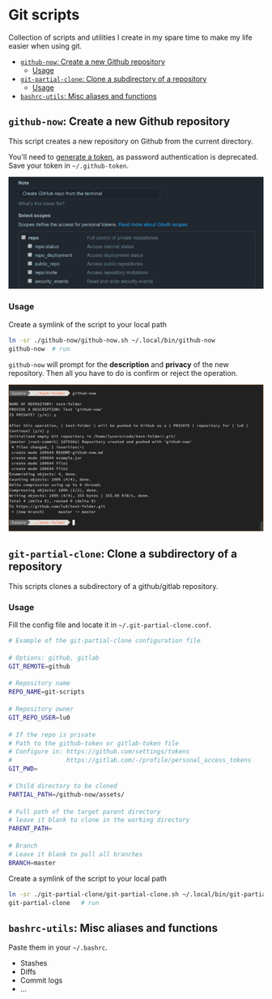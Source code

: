 # Git scripts
Collection of scripts and utilities I create in my spare time to make my life easier when using git.

  - [`github-now`: Create a new Github repository](#github-now-create-a-new-github-repository)
    - [Usage](#usage)
  - [`git-partial-clone`: Clone a subdirectory of a repository](#git-partial-clone-clone-a-subdirectory-of-a-repository)
    - [Usage](#usage-1)
  - [`bashrc-utils`: Misc aliases and functions](#bashrc-utils-misc-aliases-and-functions)

## `github-now`: Create a new Github repository
This script creates a new repository on Github from the current directory.

You'll need to [generate a token](https://github.com/settings/tokens), as password authentication is deprecated. Save your token in `~/.github-token`.

![Github tokens](github-now/assets/github-tokens.png)


### Usage

Create a symlink of the script to your local path
```zsh
ln -sr ./github-now/github-now.sh ~/.local/bin/github-now
github-now  # run
```

`github-now` will prompt for the **description** and **privacy** of the new repository. Then all you have to do is confirm or reject the operation.

![](github-now/assets/github-now-usage.png)

## `git-partial-clone`: Clone a subdirectory of a repository
This scripts clones a subdirectory of a github/gitlab repository.

### Usage

Fill the config file and locate it in `~/.git-partial-clone.conf`.
```zsh
# Example of the git-partial-clone configuration file

# Options: github, gitlab
GIT_REMOTE=github

# Repository name
REPO_NAME=git-scripts

# Repository owner
GIT_REPO_USER=lu0

# If the repo is private
# Path to the github-token or gitlab-token file
# Configure in: https://github.com/settings/tokens
#               https://gitlab.com/-/profile/personal_access_tokens
GIT_PWD=

# Child directory to be cloned
PARTIAL_PATH=/github-now/assets/

# Full path of the target parent directory
# leave it blank to clone in the working directory
PARENT_PATH=

# Branch
# Leave it blank to pull all branches
BRANCH=master
```

Create a symlink of the script to your local path
```zsh
ln -sr ./git-partial-clone/git-partial-clone.sh ~/.local/bin/git-partial-clone
git-partial-clone   # run
```

## `bashrc-utils`: Misc aliases and functions
Paste them in your `~/.bashrc`.
- Stashes
- Diffs
- Commit logs
- ...